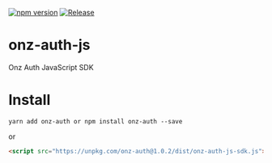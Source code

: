 [![npm version](https://badge.fury.io/js/onz-auth.svg)](https://badge.fury.io/js/onz-auth)
[![Release](https://github.com/zailky/onz-auth-js/actions/workflows/release.yml/badge.svg?branch=main)](https://github.com/zailky/onz-auth-js/actions/workflows/release.yml)

# onz-auth-js
Onz Auth JavaScript SDK

# Install

```shell
yarn add onz-auth or npm install onz-auth --save
```

or

```html
<script src="https://unpkg.com/onz-auth@1.0.2/dist/onz-auth-js-sdk.js"></script>
```